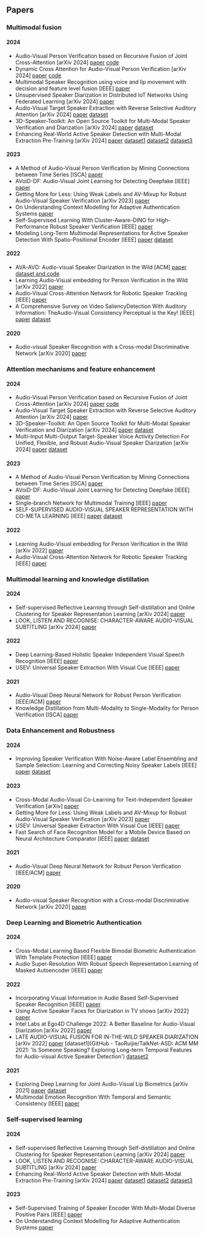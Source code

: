 ## Papers
### Multimodal fusion
#### 2024
- Audio-Visual Person Verification based on Recursive Fusion of Joint Cross-Attention [arXiv 2024] [paper](http://arxiv.org/abs/2403.04654) [code](https://github.com/praveena2j/RJCAforSpeakerVerification)
- Dynamic Cross Attention for Audio-Visual Person Verification [arXiv 2024] [paper](http://arxiv.org/abs/2403.04661) [code]( https://github.com/praveena2j/DCAforPersonVerification)
- Multimodal Speaker Recognition using voice and lip movement with decision and feature level fusion [IEEE] [paper](https://www.researchsquare.com/article/rs-2960709/v1)
- Unsupervised Speaker Diarization in Distributed IoT Networks Using Federated Learning [arXiv 2024] [paper](https://arxiv.org/pdf/2404.10842)
- Audio-Visual Target Speaker Extraction with Reverse Selective Auditory Attention [arXiv 2024] [paper](https://arxiv.org/abs/2404.18501) [dataset](https://github.com/smeetrs/deep_avsr)
- 3D-Speaker-Toolkit: An Open Source Toolkit for Multi-Modal Speaker Verification and Diarization [arXiv 2024] [paper](https://arxiv.org/abs/2403.19971) [dataset](https://github.com/alibabadamo-academy/3D-Speaker)
- Enhancing Real-World Active Speaker Detection with Multi-Modal Extraction Pre-Training [arXiv 2024] [paper](https://arxiv.org/abs/2404.00861) [dataset1](https://github.com/clovaai/lookwhostalking) 
[dataset2](http://www.jaychakravarty.com/active-speaker-detection/) [dataset3](https://research.google.com/ava/download.html#ava_active_speaker_download)
#### 2023
- A Method of Audio-Visual Person Verification by Mining Connections between Time Series [ISCA] [paper](https://www.isca-archive.org/interspeech_2023/sun23_interspeech.html)
- AVoiD-DF: Audio-Visual Joint Learning for Detecting Deepfake [IEEE] [paper](https://ieeexplore.ieee.org/abstract/document/10081373)
- Getting More for Less: Using Weak Labels and AV-Mixup for Robust Audio-Visual Speaker Verification [arXiv 2023] [paper](https://arxiv.org/abs/2309.07115)
- On Understanding Context Modelling for Adaptive Authentication Systems [paper](https://dl.acm.org/doi/abs/10.1145/3582696)
- Self-Supervised Learning With Cluster-Aware-DINO for High-Performance Robust Speaker Verification [IEEE] [paper](https://ieeexplore.ieee.org/abstract/document/10314722)
- Modeling Long-Term Multimodal Representations for Active Speaker Detection With Spatio-Positional Encoder [IEEE] [paper](https://ieeexplore.ieee.org/abstract/document/10287283) [dataset](https://creativecommons.org/licenses/by/4.0/)

#### 2022
- AVA-AVD: Audio-visual Speaker Diarization in the Wild [ACM] [paper](https://dl.acm.org/doi/10.1145/3503161.3548027) [dataset and code](https://github.com/showlab/AVA-AVD)
- Learning Audio-Visual embedding for Person Verification in the Wild [arXiv 2022] [paper](http://arxiv.org/abs/2209.04093)
- Audio-Visual Cross-Attention Network for Robotic Speaker Tracking [IEEE] [paper](https://ieeexplore.ieee.org/document/9968308/)
- A Comprehensive Survey on Video SaliencyDetection With Auditory Information: TheAudio-Visual Consistency Perceptual is the Key! [IEEE] [paper](https://ieeexplore.ieee.org/abstract/document/9874810) [dataset](https://github.com/MengkeSong/SCDL)
#### 2020
- Audio-visual Speaker Recognition with a Cross-modal Discriminative Network [arXiv 2020] [paper](http://arxiv.org/abs/2008.03894)
### Attention mechanisms and feature enhancement
#### 2024
- Audio-Visual Person Verification based on Recursive Fusion of Joint Cross-Attention [arXiv 2024] [paper](http://arxiv.org/abs/2403.04654) [code](https://github.com/praveena2j/RJCAforSpeakerVerification)
- Audio-Visual Target Speaker Extraction with Reverse Selective Auditory Attention [arXiv 2024] [paper](https://arxiv.org/abs/2404.18501)
- 3D-Speaker-Toolkit: An Open Source Toolkit for Multi-Modal Speaker Verification and Diarization [arXiv 2024] [paper](https://arxiv.org/abs/2403.19971) [dataset](https://github.com/alibabadamo-academy/3D-Speaker)
- Multi-Input Multi-Output Target-Speaker Voice Activity Detection For Unified, Flexible, and Robust Audio-Visual Speaker Diarization [arXiv 2024] [paper](https://arxiv.org/abs/2401.08052) [dataset](https://github.com/facebookresearch/pytorchvideo)
#### 2023
- A Method of Audio-Visual Person Verification by Mining Connections between Time Series [ISCA] [paper](https://www.isca-archive.org/interspeech_2023/sun23_interspeech.html)
- AVoiD-DF: Audio-Visual Joint Learning for Detecting Deepfake [IEEE] [paper](https://ieeexplore.ieee.org/abstract/document/10081373)
- Single-branch Network for Multimodal Training [IEEE] [paper](https://ieeexplore.ieee.org/abstract/document/10097207)
- SELF-SUPERVISED AUDIO-VISUAL SPEAKER REPRESENTATION WITH CO-META LEARNING [IEEE] [paper](https://ieeexplore.ieee.org/abstract/document/10096925) [dataset](https:///www.robots.ox.ac.uk/vgg/research/CMBiometrics)

#### 2022
- Learning Audio-Visual embedding for Person Verification in the Wild [arXiv 2022] [paper](http://arxiv.org/abs/2209.04093)
- Audio-Visual Cross-Attention Network for Robotic Speaker Tracking [IEEE] [paper](https://ieeexplore.ieee.org/document/9968308/)

### Multimodal learning and knowledge distillation
#### 2024
- Self-supervised Reflective Learning through Self-distillation and Online Clustering for Speaker Representation Learning [arXiv 2024] [paper](https://arxiv.org/abs/2401.01473)
- LOOK, LISTEN AND RECOGNISE: CHARACTER-AWARE AUDIO-VISUAL SUBTITLING [arXiv 2024] [paper](https://ieeexplore.ieee.org/abstract/document/10446480)

#### 2022
- Deep Learning-Based Holistic Speaker Independent Visual Speech Recognition [IEEE] [paper](https://ieeexplore.ieee.org/document/9940584)
- USEV: Universal Speaker Extraction With Visual Cue [IEEE] [paper](https://ieeexplore.ieee.org/abstract/document/9887809)
#### 2021
- Audio-Visual Deep Neural Network for Robust Person Verification [IEEE/ACM] [paper](https://ieeexplore.ieee.org/document/9350195/)
- Knowledge Distillation from Multi-Modality to Single-Modality for Person Verification [ISCA] [paper](https://www.isca-archive.org/interspeech_2021/zhang21m_interspeech.html)
### Data Enhancement and Robustness
#### 2024
- Improving Speaker Verification With Noise-Aware Label Ensembling and Sample Selection: Learning and Correcting Noisy Speaker Labels [IEEE] [paper](https://ieeexplore.ieee.org/abstract/document/10542426) [dataset](http://www.festvox.org/cmu_arctic/)
#### 2023
- Cross-Modal Audio-Visual Co-Learning for Text-Independent Speaker Verification [arXiv] [paper](https://ieeexplore.ieee.org/abstract/document/10095883)
- Getting More for Less: Using Weak Labels and AV-Mixup for Robust Audio-Visual Speaker Verification [arXiv 2023] [paper](https://arxiv.org/abs/2309.07115)
- USEV: Universal Speaker Extraction With Visual Cue [IEEE] [paper](https://ieeexplore.ieee.org/abstract/document/9887809)
- Fast Search of Face Recognition Model for a Mobile Device Based on Neural Architecture Comparator [IEEE] [paper](https://ieeexplore.ieee.org/abstract/document/10168107) [dataset](https://creativecommons.org/licenses/by/4.0/)
#### 2021
- Audio-Visual Deep Neural Network for Robust Person Verification [IEEE/ACM] [paper](https://ieeexplore.ieee.org/document/9350195/)
#### 2020
- Audio-visual Speaker Recognition with a Cross-modal Discriminative Network [arXiv 2020] [paper](http://arxiv.org/abs/2008.03894)
### Deep Learning and Biometric Authentication
#### 2024
- Cross-Modal Learning Based Flexible Bimodal Biometric Authentication With Template Protection [IEEE] [paper](https://ieeexplore.ieee.org/abstract/document/10426779)
- Audio Super-Resolution With Robust Speech Representation Learning of Masked Autoencoder [IEEE] [paper](https://ieeexplore.ieee.org/abstract/document/10381805)
#### 2022
- Incorporating Visual Information in Audio Based Self-Supervised Speaker Recognition [IEEE] [paper](https://ieeexplore.ieee.org/abstract/document/9741340)
- Using Active Speaker Faces for Diarization in TV shows [arXiv 2022] [paper](https://arxiv.org/abs/2203.15961)
- Intel Labs at Ego4D Challenge 2022: A Better Baseline for Audio-Visual Diarization [arXiv 2022] [paper](https://arxiv.org/abs/2210.07764)
- LATE AUDIO-VISUAL FUSION FOR IN-THE-WILD SPEAKER DIARIZATION [arXiv 2022] [paper](https://arxiv.org/abs/2211.01299) [dataset1](GitHub - TaoRuijie/TalkNet-ASD: ACM MM 2021: 'Is Someone Speaking? Exploring Long-term Temporal Features for Audio-visual Active Speaker Detection') [dataset2](https://github.com/serengil/deepface)
#### 2021
- Exploring Deep Learning for Joint Audio-Visual Lip Biometrics [arXiv 2021] [paper](http://arxiv.org/abs/2104.08510) [dataset](https://github.com/DanielMengLiu/DeepLip)
- Multimodal Emotion Recognition With Temporal and Semantic Consistency [IEEE] [paper](https://ieeexplore.ieee.org/abstract/document/9622137)
### Self-supervised learning
#### 2024
- Self-supervised Reflective Learning through Self-distillation and Online Clustering for Speaker Representation Learning [arXiv 2024] [paper](https://arxiv.org/abs/2401.01473)
- LOOK, LISTEN AND RECOGNISE: CHARACTER-AWARE AUDIO-VISUAL SUBTITLING [arXiv 2024] [paper](https://ieeexplore.ieee.org/abstract/document/10446480)
- Enhancing Real-World Active Speaker Detection with Multi-Modal Extraction Pre-Training [arXiv 2024] [paper](https://arxiv.org/abs/2404.00861) [dataset1](https://github.com/clovaai/lookwhostalking) 
[dataset2](http://www.jaychakravarty.com/active-speaker-detection/) [dataset3](https://research.google.com/ava/download.html#ava_active_speaker_download)
#### 2023
- Self-Supervised Training of Speaker Encoder With Multi-Modal Diverse Positive Pairs [IEEE] [paper](https://ieeexplore.ieee.org/abstract/document/10106039)
- On Understanding Context Modelling for Adaptive Authentication Systems [paper](https://dl.acm.org/doi/abs/10.1145/3582696)
